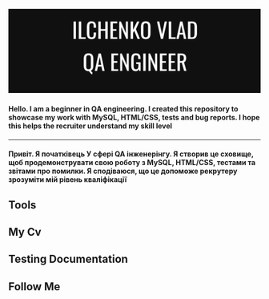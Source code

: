 ![Header](https://github.com/vlad4ik2004losa/vlad4ik2004losa/blob/main/assets/Header.png) 

#### Hello. I am a beginner in QA engineering. I created this repository to showcase my work with MySQL, HTML/CSS, tests and bug reports. I hope this helps the recruiter understand my skill level
_______________________
#### Привіт. Я початківець У сфері QA інженерінгу. Я створив це сховище, щоб продемонструвати свою роботу з MySQL, HTML/CSS, тестами та звітами про помилки. Я сподіваюся, що це допоможе рекрутеру зрозуміти мій рівень кваліфікації

## Tools

## My Cv

## Testing Documentation


## Follow Me
